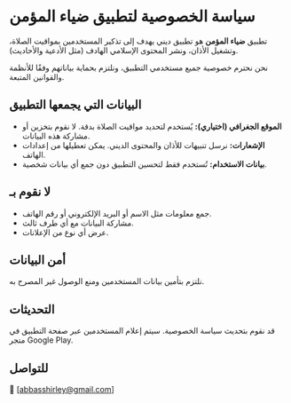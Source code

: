 # سياسة الخصوصية لتطبيق ضياء المؤمن

تطبيق **ضياء المؤمن** هو تطبيق ديني يهدف إلى تذكير المستخدمين بمواقيت الصلاة، وتشغيل الأذان، ونشر المحتوى الإسلامي الهادف (مثل الأدعية والأحاديث).

نحن نحترم خصوصية جميع مستخدمي التطبيق، ونلتزم بحماية بياناتهم وفقًا للأنظمة والقوانين المتبعة.

## البيانات التي يجمعها التطبيق

- **الموقع الجغرافي (اختياري):** يُستخدم لتحديد مواقيت الصلاة بدقة. لا نقوم بتخزين أو مشاركة هذه البيانات.
- **الإشعارات:** نرسل تنبيهات للأذان والمحتوى الديني. يمكن تعطيلها من إعدادات الهاتف.
- **بيانات الاستخدام:** تُستخدم فقط لتحسين التطبيق دون جمع أي بيانات شخصية.

## لا نقوم بـ

- جمع معلومات مثل الاسم أو البريد الإلكتروني أو رقم الهاتف.
- مشاركة البيانات مع أي طرف ثالث.
- عرض أي نوع من الإعلانات.

## أمن البيانات

نلتزم بتأمين بيانات المستخدمين ومنع الوصول غير المصرح به.

## التحديثات

قد نقوم بتحديث سياسة الخصوصية. سيتم إعلام المستخدمين عبر صفحة التطبيق في متجر Google Play.

## للتواصل

📧 [abbasshirley@gmail.com]
